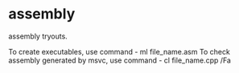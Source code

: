 # assembly
assembly tryouts.

To create executables, use command - ml file_name.asm
To check assembly generated by msvc, use command - cl file_name.cpp /Fa

